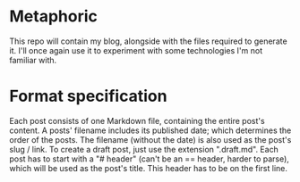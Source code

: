 # Metaphoric

This repo will contain my blog, alongside with the files required to generate it.
I'll once again use it to experiment with some technologies I'm not familiar with.

# Format specification
Each post consists of one Markdown file, containing the entire post's content.
A posts' filename includes its published date; which determines the order of the posts. The filename (without the date)
is also used as the post's slug / link. To create a draft post, just use the extension ".draft.md".
Each post has to start with a "# header" (can't be an == header, harder to parse), which will be used as the
 post's title. This header has to be on the first line.